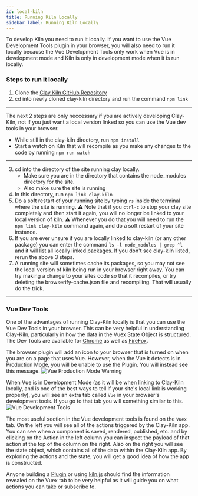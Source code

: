 ```yaml
---
id: local-kiln
title: Running Kiln Locally
sidebar_label: Running Kiln Locally
---
```


To develop Kiln you need to run it locally. If you want to use the Vue Development Tools plugin in your browser, you will also need to run it locally because the Vue Development Tools only work when Vue is in development mode and Kiln is only in development mode when it is run locally.

### Steps to run it locally

1. Clone the [Clay Kiln GitHub Repository](https://github.com/clay/clay-kiln)
2. cd into newly cloned clay-kiln directory and run the command `npm link`

---
The next 2 steps are only neccessary if you are actively developing Clay-Kiln, not if you just want a local version linked so you can use the Vue dev tools in your browser.

  * While still in the clay-kiln directory, run `npm install`
  * Start a watch on Kiln that will recompile as you make any changes to the code by running `npm run watch`
---

3. cd into the directory of the site running clay locally.
    * Make sure you are in the directory that contains the node_modules directory for the site.
    * Also make sure the site is running
4. In this directory, run `npm link clay-kiln`
5. Do a soft restart of your running site by typing `rs` inside the terminal where the site is running. ⚠️ Note that if you `ctrl-c` to stop your clay site completely and then start it again, you will no longer be linked to your local version of kiln. ⚠️ Whenever you do that you will need to run the `npm link clay-kiln` command again, and do a soft restart of your site instance.
6. If you are ever unsure if you are locally linked to clay-kiln (or any other package) you can enter the command `ls -l node_modules | grep ^l` and it will list all locally linked packages. If you don't see clay-kiln listed, rerun the above 3 steps.
7. A running site will sometimes cache its packages, so you may not see the local version of kiln being run in your browser right away.  You can try making a change to your sites code so that it recompiles, or try deleting the browserify-cache.json file and recompiling. That will usually do the trick.

---

### Vue Dev Tools

One of the advantages of running Clay-Kiln locally is that you can use the Vue Dev Tools in your browser. This can be very helpful in understanding Clay-Kiln, particularly in how the data in the Vuex State Object is structured. The Dev Tools are available for [Chrome](https://chrome.google.com/webstore/detail/vuejs-devtools/nhdogjmejiglipccpnnnanhbledajbpd?hl=en) as well as [FireFox](https://addons.mozilla.org/en-US/firefox/addon/vue-js-devtools/).

The browser plugin will add an icon to your browser that is turned on when you are on a page that uses Vue.  However, when the Vue it detects is in Production Mode, you will be unable to use the Plugin.  You will instead see this message.
![Vue Production Mode Warning](/clay-kiln/img/vueproductionmode.png)

When Vue is in Development Mode (as it will be when linking to Clay-Kiln locally, and is one of the best ways to tell if your site's local link is working properly), you will see an extra tab called `Vue` in your browser's development tools.  If you go to that tab you will something similar to this.
![Vue Development Tools](/clay-kiln/img/vuedevelopmenttools.png)

The most useful section in the Vue development tools is found on the `Vuex` tab.  On the left you will see all of the actions triggered by the Clay-Kiln app. You can see when a component is saved, rendered, published, etc. and by clicking on the Action in the left column you can inspect the payload of that action at the top of the column on the right.  Also on the right you will see the state object, which contains all of the data within the Clay-Kiln app. By exploring the actions and the state, you will get a good idea of how the app is constructed.

Anyone building a [Plugin](plugins) or using [kiln.js](kilnjs) should find the information revealed on the Vuex tab to be very helpful as it will guide you on what actions you can take or subscribe to.
